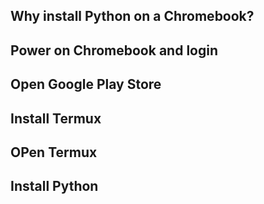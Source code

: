 

## Why install Python on a Chromebook?

## Power on Chromebook and login

## Open Google Play Store

## Install Termux

## OPen Termux

## Install Python

